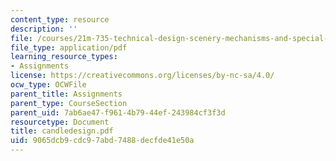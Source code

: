 ```yaml
---
content_type: resource
description: ''
file: /courses/21m-735-technical-design-scenery-mechanisms-and-special-effects-spring-2004/9065dcb9cdc97abd7488decfde41e50a_candledesign.pdf
file_type: application/pdf
learning_resource_types:
- Assignments
license: https://creativecommons.org/licenses/by-nc-sa/4.0/
ocw_type: OCWFile
parent_title: Assignments
parent_type: CourseSection
parent_uid: 7ab6ae47-f961-4b79-44ef-243984cf3f3d
resourcetype: Document
title: candledesign.pdf
uid: 9065dcb9-cdc9-7abd-7488-decfde41e50a
---
```

